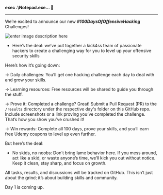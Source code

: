 **exec .\Notepad.exe... 👋**
___
We’re excited to announce our new ***#100DaysOfOffensiveHacking*** Challenges! 

![enter image description here](https://i.ibb.co/Ptyy8Ln/Screenshot-20241216-175549.png)
- Here’s the deal: we’ve put together a kick4ss team of passionate hackers to create a challenging way for you to level up your offensive security skills

Here’s how it’s going down:

   -> Daily challenges: You’ll get one hacking challenge each day to deal with and grow your skills.
   
   ->  Learning resources: Free resources will be shared to guide you through the stuff.
  
   ->  Prove it: Completed a challenge? Great! Submit a Pull Request (PR) to the `/results` directory under the respective day's folder on this GitHub repo. Include screenshots or a link proving you’ve completed the challenge. That’s how you show you’ve crushed it!
  
   -> Win rewards: Complete all 100 days, prove your skills, and you’ll earn free Udemy coupons to level up even further.

But here’s the deal:
- No skids, no noobs: Don’t bring lame behavior here. If you mess around, act like a skid, or waste anyone’s time, we’ll kick you out without notice. Keep it clean, stay sharp, and focus on growth.

All tasks, results, and discussions will be tracked on GitHub. This isn’t just about the grind; it’s about building skills and community.

Day 1 is coming up. 
